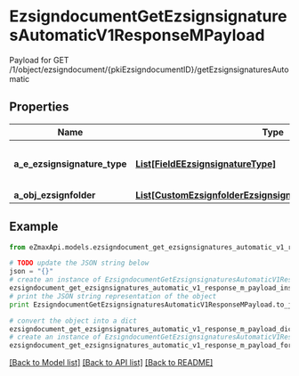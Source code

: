 # EzsigndocumentGetEzsignsignaturesAutomaticV1ResponseMPayload

Payload for GET /1/object/ezsigndocument/{pkiEzsigndocumentID}/getEzsignsignaturesAutomatic

## Properties
Name | Type | Description | Notes
------------ | ------------- | ------------- | -------------
**a_e_ezsignsignature_type** | [**List[FieldEEzsignsignatureType]**](FieldEEzsignsignatureType.md) | All eEzsignsignatureType contained in the response | 
**a_obj_ezsignfolder** | [**List[CustomEzsignfolderEzsignsignaturesAutomaticResponse]**](CustomEzsignfolderEzsignsignaturesAutomaticResponse.md) |  | 

## Example

```python
from eZmaxApi.models.ezsigndocument_get_ezsignsignatures_automatic_v1_response_m_payload import EzsigndocumentGetEzsignsignaturesAutomaticV1ResponseMPayload

# TODO update the JSON string below
json = "{}"
# create an instance of EzsigndocumentGetEzsignsignaturesAutomaticV1ResponseMPayload from a JSON string
ezsigndocument_get_ezsignsignatures_automatic_v1_response_m_payload_instance = EzsigndocumentGetEzsignsignaturesAutomaticV1ResponseMPayload.from_json(json)
# print the JSON string representation of the object
print EzsigndocumentGetEzsignsignaturesAutomaticV1ResponseMPayload.to_json()

# convert the object into a dict
ezsigndocument_get_ezsignsignatures_automatic_v1_response_m_payload_dict = ezsigndocument_get_ezsignsignatures_automatic_v1_response_m_payload_instance.to_dict()
# create an instance of EzsigndocumentGetEzsignsignaturesAutomaticV1ResponseMPayload from a dict
ezsigndocument_get_ezsignsignatures_automatic_v1_response_m_payload_form_dict = ezsigndocument_get_ezsignsignatures_automatic_v1_response_m_payload.from_dict(ezsigndocument_get_ezsignsignatures_automatic_v1_response_m_payload_dict)
```
[[Back to Model list]](../README.md#documentation-for-models) [[Back to API list]](../README.md#documentation-for-api-endpoints) [[Back to README]](../README.md)


